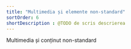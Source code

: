 ```yaml
---
title: "Multimedia și elemente non-standard"
sortOrder: 6
shortDescription : @TODO de scris descrierea
---
```


Multimedia și conținut non-standard
